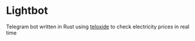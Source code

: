 # Lightbot
Telegram bot written in Rust using [teloxide](https://github.com/teloxide/teloxide) to check electricity prices in real time

